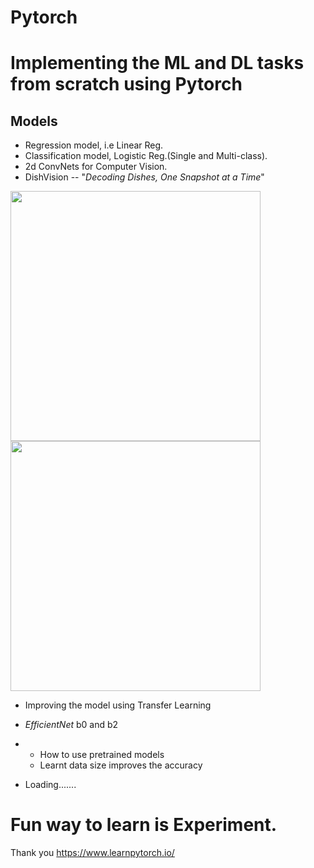 # Pytorch

# Implementing the ML and DL tasks from scratch using Pytorch 
## Models 
* Regression model, i.e Linear Reg.
* Classification model, Logistic Reg.(Single and Multi-class). 
* 2d ConvNets for Computer Vision.
* DishVision --  "*Decoding Dishes, One Snapshot at a Time*"
<p float="left">
  <img src="https://github.com/user-attachments/assets/133ae61f-6225-470e-86c7-267e978d9f3d" width="400" />
  <img src="https://github.com/user-attachments/assets/b14f1f30-c23d-4f3b-af3e-be899ea9b024" width="400" /> 
</p>

* Improving the model using Transfer Learning
*  *EfficientNet* b0 and b2
*  * How to use pretrained models 
   * Learnt data size improves the accuracy
     
* Loading.......
# Fun way to learn is Experiment. 
Thank you https://www.learnpytorch.io/
